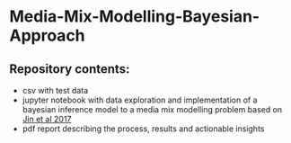 # Media-Mix-Modelling-Bayesian-Approach

## Repository contents:
- csv with test data
- jupyter notebook with data exploration and implementation of a bayesian inference model to a media mix modelling problem based on [Jin et al 2017](https://research.google/pubs/pub46001/)
- pdf report describing the process, results and actionable insights